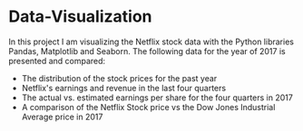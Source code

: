 # Data-Visualization
In this project I am visualizing the Netflix stock data with the Python libraries Pandas, Matplotlib and Seaborn.
The following data for the year of 2017 is presented and compared:
- The distribution of the stock prices for the past year
- Netflix's earnings and revenue in the last four quarters
- The actual vs. estimated earnings per share for the four quarters in 2017
- A comparison of the Netflix Stock price vs the Dow Jones Industrial Average price in 2017
